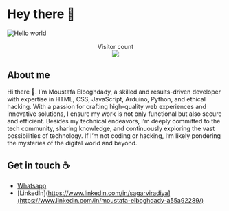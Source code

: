# Hey there :wave:

<img src="https://raw.githubusercontent.com/sagar-viradiya/sagar-viradiya/master/resources/banner.png" alt="Hello world">

<p align="center"> 
  Visitor count<br>
  <img src="https://profile-counter.glitch.me/sagar-viradiya/count.svg" />
</p>

## About me

Hi there 👋. I’m Moustafa Elboghdady, a skilled and results-driven developer with expertise in HTML, CSS, JavaScript, Arduino, Python, and ethical hacking. With a passion for crafting high-quality web experiences and innovative solutions, I ensure my work is not only functional but also secure and efficient. Besides my technical endeavors, I’m deeply committed to the tech community, sharing knowledge, and continuously exploring the vast possibilities of technology. If I’m not coding or hacking, I’m likely pondering the mysteries of the digital world and beyond.

## Get in touch :coffee:

- [Whatsapp](https://wa.link/ihz2r9)
- [LinkedIn](https://www.linkedin.com/in/sagarviradiya](https://www.linkedin.com/in/moustafa-elboghdady-a55a92289/)
